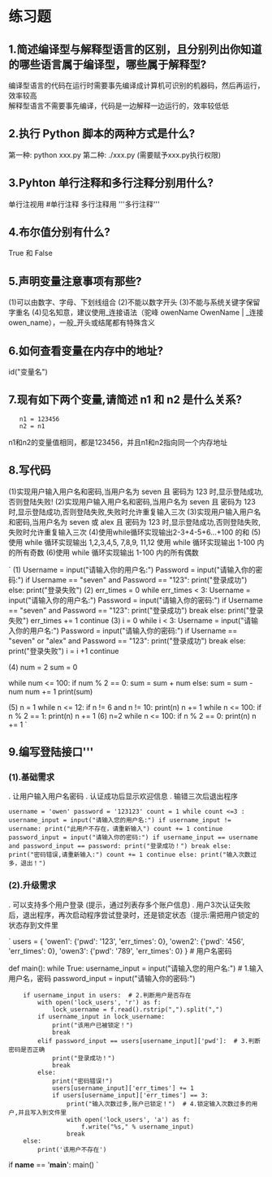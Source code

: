 
# 练习题

## 1.简述编译型与解释型语言的区别，且分别列出你知道的哪些语言属于编译型，哪些属于解释型?
   编译型语言的代码在运行时需要事先编译成计算机可识别的机器码，然后再运行，效率较高  
   解释型语言不需要事先编译，代码是一边解释一边运行的，效率较低低

## 2.执行 Python 脚本的两种方式是什么?
   第一种: python xxx.py
   第二种: ./xxx.py (需要赋予xxx.py执行权限)

## 3.Pyhton 单行注释和多行注释分别用什么?
   单行注视用 #单行注释
   多行注释用 '''多行注释'''
   
## 4.布尔值分别有什么?
   True 和 False

## 5.声明变量注意事项有那些?
   (1)可以由数字、字母、下划线组合
   (2)不能以数字开头
   (3)不能与系统关键字保留字重名
   (4)见名知意，建议使用_连接语法（驼峰 owenName OwenName | _连接  owen_name），一般_开头或结尾都有特殊含义

## 6.如何查看变量在内存中的地址?
   id("变量名")
## 7.现有如下两个变量,请简述 n1 和 n2 是什么关系?
       n1 = 123456
       n2 = n1
   n1和n2的变量值相同，都是123456，并且n1和n2指向同一个内存地址

## 8.写代码
 (1)实现用户输入用户名和密码,当用户名为 seven 且 密码为 123 时,显示登陆成功,否则登陆失败!
 (2)实现用户输入用户名和密码,当用户名为 seven 且 密码为 123 时,显示登陆成功,否则登陆失败,失败时允许重复输入三次
 (3)实现用户输入用户名和密码,当用户名为 seven 或 alex 且 密码为 123 时,显示登陆成功,否则登陆失败,失败时允许重复输入三次
 (4)使用while循环实现输出2-3+4-5+6...+100 的和
 (5)使用 while 循环实现输出 1,2,3,4,5, 7,8,9, 11,12 使用 while 循环实现输出 1-100 内的所有奇数
 (6)使用 while 循环实现输出 1-100 内的所有偶数

`
 (1)
 Username = input("请输入你的用户名:")
 Password = input("请输入你的密码:")
 if Username == "seven" and Password == "123":
     print("登录成功")
 else:
     print("登录失败")
 (2)
 err_times = 0
 while err_times < 3:
     Username = input("请输入你的用户名:")
     Password = input("请输入你的密码:")
     if Username == "seven" and Password == "123":
         print("登录成功")
         break
     else:
         print("登录失败")
         err_times += 1
         continue
 (3)
 i = 0
 while i < 3:
     Username = input("请输入你的用户名:")
     Password = input("请输入你的密码:")
     if Username == "seven" or "alex" and Password == "123":
         print("登录成功")
         break
     else:
         print("登录失败")
         i = i +1
         continue

 (4)
 num = 2
 sum = 0

 while num <= 100:
     if num % 2 == 0:
         sum = sum + num
     else:
         sum = sum - num
     num += 1
 print(sum)

 (5)
 n = 1
 while n <= 12:
     if n != 6 and n != 10:
         print(n)
     n += 1
 while n <= 100:
     if n % 2 == 1:
         print(n)
     n += 1
 (6)
 n=2
 while n <= 100:
     if n % 2 == 0:
         print(n)
       n += 1
`
## 9.编写登陆接口'''
### (1).基础需求
   . 让用户输入用户名密码
   . 认证成功后显示欢迎信息
   . 输错三次后退出程序

`
 username = 'owen'
 password = '123123'
 count = 1
 while count <=3 :
     username_input = input("请输入您的用户名:")
     if username_input != username:
         print("此用户不存在，请重新输入")
         count += 1
         continue
     password_input = input("请输入你的密码:")
     if username_input == username and password_input == password:
         print("登录成功！")
         break
     else:
         print("密码错误,请重新输入:")
         count += 1
         continue
 else:
     print("输入次数过多，退出！")
 `

### (2).升级需求
 . 可以支持多个用户登录 (提示，通过列表存多个账户信息)
 . 用户3次认证失败后，退出程序，再次启动程序尝试登录时，还是锁定状态（提示:需把用户锁定的状态存到文件里

`
users = {
    'owen1': {'pwd': '123', 'err_times': 0},
    'owen2': {'pwd': '456', 'err_times': 0},
    'owen3': {'pwd': '789', 'err_times': 0}
}  # 用户名密码


def main():
    while True:
        username_input = input("请输入您的用户名:")  # 1.输入用户名，密码
        password_input = input("请输入你的密码:")

        if username_input in users:  # 2.判断用户是否存在
            with open('lock_users', 'r') as f:
                lock_username = f.read().rstrip(",").split(",")
            if username_input in lock_username:
                print("该用户已被锁定！")
                break
            elif password_input == users[username_input]['pwd']:  # 3.判断密码是否正确
                print("登录成功！")
                break
            else:
                print("密码错误!")
                users[username_input]['err_times'] += 1
                if users[username_input]['err_times'] == 3:
                    print("输入次数过多,账户已锁定！")  # 4.锁定输入次数过多的用户,并且写入到文件里
                    with open('lock_users', 'a') as f:
                        f.write("%s," % username_input)
                    break
        else:
            print('该用户不存在')

if __name__ == '__main__':
    main()
`
